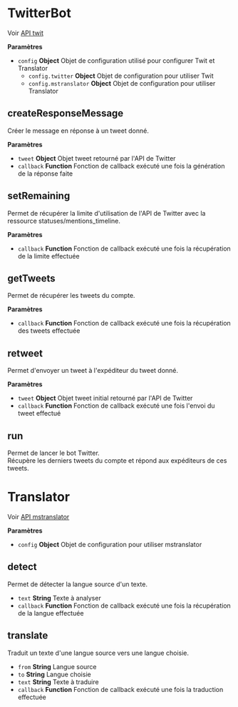 # TwitterBot

Voir [API twit](https://github.com/ttezel/twit#twit-api)

**Paramètres**

-   `config` **Object** Objet de configuration utilisé pour configurer Twit et Translator
    -   `config.twitter` **Object** Objet de configuration pour utiliser Twit
    -   `config.mstranslator` **Object** Objet de configuration pour utiliser Translator

## createResponseMessage

Créer le message en réponse à un tweet donné.

**Paramètres**

-   `tweet` **Object** Objet tweet retourné par l'API de Twitter
-   `callback` **Function** Fonction de callback exécuté une fois la génération de la réponse faite

## setRemaining

Permet de récupérer la limite d'utilisation de l'API de Twitter avec la ressource statuses/mentions_timeline.

**Paramètres**

-   `callback` **Function** Fonction de callback exécuté une fois la récupération de la limite effectuée

## getTweets

Permet de récupérer les tweets du compte.

**Paramètres**

-   `callback` **Function** Fonction de callback exécuté une fois la récupération des tweets effectuée

## retweet

Permet d'envoyer un tweet à l'expéditeur du tweet donné.

**Paramètres**

-   `tweet` **Object** Objet tweet initial retourné par l'API de Twitter
-   `callback` **Function** Fonction de callback exécuté une fois l'envoi du tweet effectué

## run

Permet de lancer le bot Twitter.  
Récupère les derniers tweets du compte et répond aux expéditeurs de ces tweets.

# Translator

Voir [API mstranslator](https://github.com/nanek/mstranslator/blob/master/API.md)

**Paramètres**

-   `config` **Object** Objet de configuration pour utiliser mstranslator

## detect

Permet de détecter la langue source d'un texte.

-   `text` **String** Texte à analyser
-   `callback` **Function** Fonction de callback exécuté une fois la récupération de la langue effectuée

## translate

Traduit un texte d'une langue source vers une langue choisie.

-   `from` **String** Langue source
-   `to` **String** Langue choisie
-   `text` **String** Texte à traduire
-   `callback` **Function** Fonction de callback exécuté une fois la traduction effectuée